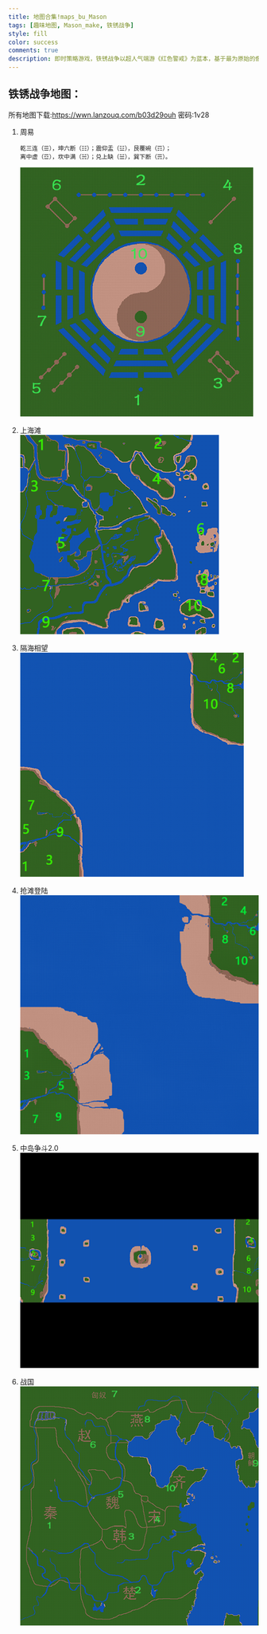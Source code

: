 ```yaml
---
title: 地图合集!maps_bu_Mason
tags: [趣味地图, Mason_make, 铁锈战争]
style: fill
color: success
comments: true
description: 即时策略游戏，铁锈战争以超人气端游《红色警戒》为蓝本，基于最为原始的像素风格和多项自研移动端技术精心打造，游戏不但支持单人和多人联机，拥有战役、遭遇战、挑战任务、生存任务、自定义地图等多种不同的模式玩法供你选择挑战，还包含了大多数即时战略游戏所具备的资源采集、基地建造和指挥战斗系统，力图带给你更加独树一帜的手机端即时战略游戏体验！
---
```

## 铁锈战争地图：


所有地图下载:https://wwn.lanzouq.com/b03d29ouh
密码:1v28


1. 周易  
    ```
    乾三连（☰），坤六断（☷）；震仰盂（☳），艮覆碗（☶）；
    离中虚（☲），坎中满（☵）；兑上缺（☱），巽下断（☴）。
    ```
    ![](../assets/maps_By_Mason_R4/周易_map.png)    



2. 上海滩  
![](../assets/maps_By_Mason_R4/上海滩_map.png)

3. 隔海相望
![](../assets/maps_By_Mason_R4/隔海相望_map.png)

4. 抢滩登陆
![](../assets/maps_By_Mason_R4/抢滩登陆_map.png)

5. 中岛争斗2.0
![](../assets/maps_By_Mason_R4/中岛争斗2.0_map.png)
   
6. 战国
![](../assets/maps_By_Mason_R4/战国_map.png)
